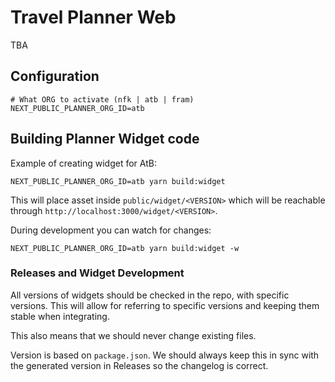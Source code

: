 # Travel Planner Web

TBA

## Configuration

```
# What ORG to activate (nfk | atb | fram)
NEXT_PUBLIC_PLANNER_ORG_ID=atb
```

## Building Planner Widget code

Example of creating widget for AtB:

```
NEXT_PUBLIC_PLANNER_ORG_ID=atb yarn build:widget
```

This will place asset inside `public/widget/<VERSION>` which will be reachable
through `http://localhost:3000/widget/<VERSION>`.

During development you can watch for changes:

```
NEXT_PUBLIC_PLANNER_ORG_ID=atb yarn build:widget -w
```

### Releases and Widget Development

All versions of widgets should be checked in the repo, with specific versions.
This will allow for referring to specific versions and keeping them stable when
integrating.

This also means that we should never change existing files.

Version is based on `package.json`. We should always keep this in sync with the
generated version in Releases so the changelog is correct.
